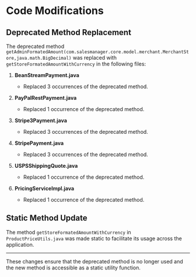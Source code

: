 
# Code Modifications

## Deprecated Method Replacement

The deprecated method `getAdminFormatedAmount(com.salesmanager.core.model.merchant.MerchantStore,java.math.BigDecimal)` was replaced with `getStoreFormatedAmountWithCurrency` in the following files:

1. **BeanStreamPayment.java**
   - Replaced 3 occurrences of the deprecated method.

2. **PayPalRestPayment.java**
   - Replaced 1 occurrence of the deprecated method.

3. **Stripe3Payment.java**
   - Replaced 3 occurrences of the deprecated method.

4. **StripePayment.java**
   - Replaced 3 occurrences of the deprecated method.

5. **USPSShippingQuote.java**
   - Replaced 1 occurrence of the deprecated method.

6. **PricingServiceImpl.java**
   - Replaced 1 occurrence of the deprecated method.

## Static Method Update

The method `getStoreFormatedAmountWithCurrency` in `ProductPriceUtils.java` was made static to facilitate its usage across the application.

---

These changes ensure that the deprecated method is no longer used and the new method is accessible as a static utility function.